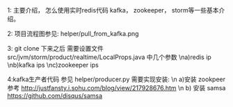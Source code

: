1: 主要介绍， 怎么使用实时redis代码
   kafka， zookeeper， storm等一些基本介绍。 

2: 项目流程图参见: helper/pull_from_kafka.png

3: git clone 下来之后 
需要设置文件src/jvm/storm/product/realtime/LocalProps.java 中几个参数
\na)redis ip
\nb)kafka ips
\nc)zookeeper ips

4:kafka生产者代码
  参见 helper/producer.py
  需要实现安装:
   \n a)安装 zookpeer
        参考 http://justfansty.i.sohu.com/blog/view/217928676.htm
   \n b) 安装 samsa
        https://github.com/disqus/samsa


